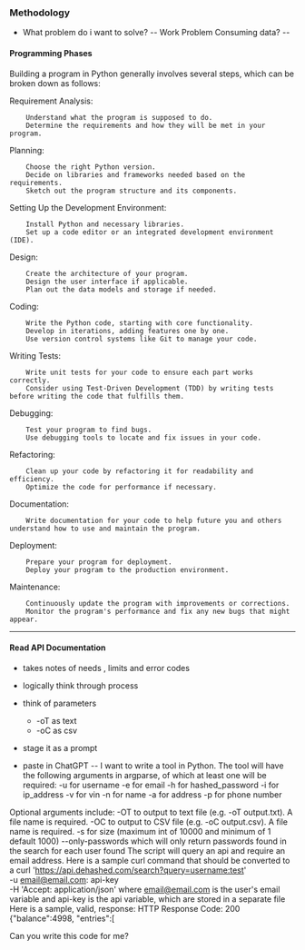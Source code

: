 ### Methodology
- What problem do i want to solve?
-- Work Problem Consuming data?
-- 



#### Programming Phases
Building a program in Python generally involves several steps, which can be broken down as follows:

Requirement Analysis:

        Understand what the program is supposed to do.
        Determine the requirements and how they will be met in your program.

Planning:

        Choose the right Python version.
        Decide on libraries and frameworks needed based on the requirements.
        Sketch out the program structure and its components.

Setting Up the Development Environment:

        Install Python and necessary libraries.
        Set up a code editor or an integrated development environment (IDE).

Design:

        Create the architecture of your program.
        Design the user interface if applicable.
        Plan out the data models and storage if needed.

Coding:

        Write the Python code, starting with core functionality.
        Develop in iterations, adding features one by one.
        Use version control systems like Git to manage your code.

Writing Tests:

        Write unit tests for your code to ensure each part works correctly.
        Consider using Test-Driven Development (TDD) by writing tests before writing the code that fulfills them.

Debugging:

        Test your program to find bugs.
        Use debugging tools to locate and fix issues in your code.

Refactoring:

        Clean up your code by refactoring it for readability and efficiency.
        Optimize the code for performance if necessary.

Documentation:

        Write documentation for your code to help future you and others understand how to use and maintain the program.

Deployment:

        Prepare your program for deployment.
        Deploy your program to the production environment.

Maintenance:

        Continuously update the program with improvements or corrections.
        Monitor the program's performance and fix any new bugs that might appear.

----------------------------------------------------------------------

#### Read API Documentation
- takes notes of needs , limits and error codes
- logically think through process
- think of parameters
    - -oT as text
    - -oC as csv

- stage it as a prompt
- paste in ChatGPT
--
I want to write a tool in Python. 
The tool will have the following arguments in argparse, of which at least one will be required: 
-u for username
-e for email
-h for hashed_password
-i for ip_address
-v for vin
-n for name
-a for address
-p for phone number

Optional arguments include:
-OT to output to text file (e.g. -oT output.txt). A file name is required.
-OC to output to CSV file (e.g. -oC output.csv). A file name is required.
-s for size (maximum int of 10000 and minimum of 1 default 1000)
--only-passwords which will only return passwords found in the search for each user found
The script will query an api and require an email address. Here is a sample curl command that should be converted to a
curl 'https://api.dehashed.com/search?query=username:test' \
-u email@email.com: api-key \
-H 'Accept: application/json'
where email@email.com is the user's email variable and api-key is the api variable, which are stored in a separate file
Here is a sample, valid, response:
HTTP Response Code: 200
{"balance":4998, "entries":[



Can you write this code for me?
